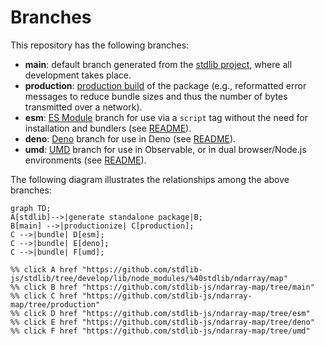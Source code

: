 <!--

@license Apache-2.0

Copyright (c) 2022 The Stdlib Authors.

Licensed under the Apache License, Version 2.0 (the "License");
you may not use this file except in compliance with the License.
You may obtain a copy of the License at

    http://www.apache.org/licenses/LICENSE-2.0

Unless required by applicable law or agreed to in writing, software
distributed under the License is distributed on an "AS IS" BASIS,
WITHOUT WARRANTIES OR CONDITIONS OF ANY KIND, either express or implied.
See the License for the specific language governing permissions and
limitations under the License.

-->

# Branches

This repository has the following branches:

-   **main**: default branch generated from the [stdlib project][stdlib-url], where all development takes place.
-   **production**: [production build][production-url] of the package (e.g., reformatted error messages to reduce bundle sizes and thus the number of bytes transmitted over a network).
-   **esm**: [ES Module][esm-url] branch for use via a `script` tag without the need for installation and bundlers (see [README][esm-readme]).
-   **deno**: [Deno][deno-url] branch for use in Deno (see [README][deno-readme]).
-   **umd**: [UMD][umd-url] branch for use in Observable, or in dual browser/Node.js environments (see [README][umd-readme]).

The following diagram illustrates the relationships among the above branches:

```mermaid
graph TD;
A[stdlib]-->|generate standalone package|B;
B[main] -->|productionize| C[production];
C -->|bundle| D[esm];
C -->|bundle| E[deno];
C -->|bundle| F[umd];

%% click A href "https://github.com/stdlib-js/stdlib/tree/develop/lib/node_modules/%40stdlib/ndarray/map"
%% click B href "https://github.com/stdlib-js/ndarray-map/tree/main"
%% click C href "https://github.com/stdlib-js/ndarray-map/tree/production"
%% click D href "https://github.com/stdlib-js/ndarray-map/tree/esm"
%% click E href "https://github.com/stdlib-js/ndarray-map/tree/deno"
%% click F href "https://github.com/stdlib-js/ndarray-map/tree/umd"
```

[stdlib-url]: https://github.com/stdlib-js/stdlib/tree/develop/lib/node_modules/%40stdlib/ndarray/map
[production-url]: https://github.com/stdlib-js/ndarray-map/tree/production
[deno-url]: https://github.com/stdlib-js/ndarray-map/tree/deno
[deno-readme]: https://github.com/stdlib-js/ndarray-map/blob/deno/README.md
[umd-url]: https://github.com/stdlib-js/ndarray-map/tree/umd
[umd-readme]: https://github.com/stdlib-js/ndarray-map/blob/umd/README.md
[esm-url]: https://github.com/stdlib-js/ndarray-map/tree/esm
[esm-readme]: https://github.com/stdlib-js/ndarray-map/blob/esm/README.md